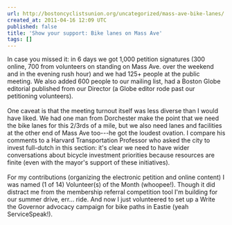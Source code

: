 ```yaml
---
url: http://bostoncyclistsunion.org/uncategorized/mass-ave-bike-lanes/
created_at: 2011-04-16 12:09 UTC
published: false
title: 'Show your support: Bike lanes on Mass Ave'
tags: []
---
```


In case you missed it: in 6 days we got 1,000 petition signatures (300 online, 700 from volunteers on standing on Mass Ave. over the weekend and in the evening rush hour) and we had 125+ people at the public meeting. We also added 600 people to our mailing list, had a Boston Globe editorial published from our Director (a Globe editor rode past our petitioning volunteers). <br><br>One caveat is that the meeting turnout itself was less diverse than I would have liked. We had one man from Dorchester make the point that we need the bike lanes for this 2/3rds of a mile, but we also need lanes and facilities at the other end of Mass Ave too---he got the loudest ovation. I compare his comments to a Harvard Transportation Professor who asked the city to invest full-dutch in this section: it's clear we need to have wider conversations about bicycle investment priorities because resources are finite (even with the mayor's support of these initiatives). <br><br>For my contributions (organizing the electronic petition and online content) I was named (1 of 14) Volunteer(s) of the Month (whoopee!). Though it did distract me from the membership referral competition tool I'm building for our summer drive, err... ride. And now I just volunteered to set up a Write the Governor advocacy campaign for bike paths in Eastie (yeah ServiceSpeak!).
